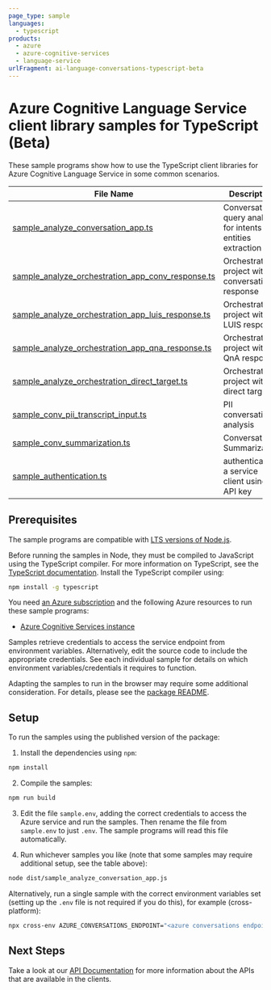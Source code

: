 ```yaml
---
page_type: sample
languages:
  - typescript
products:
  - azure
  - azure-cognitive-services
  - language-service
urlFragment: ai-language-conversations-typescript-beta
---
```


# Azure Cognitive Language Service client library samples for TypeScript (Beta)

These sample programs show how to use the TypeScript client libraries for Azure Cognitive Language Service in some common scenarios.

| **File Name**                                                                                       | **Description**                                                   |
| --------------------------------------------------------------------------------------------------- | ----------------------------------------------------------------- |
| [sample_analyze_conversation_app.ts][sample_analyze_conversation_app]                               | Conversational query analysis for intents and entities extraction |
| [sample_analyze_orchestration_app_conv_response.ts][sample_analyze_orchestration_app_conv_response] | Orchestration project with conversational response                |
| [sample_analyze_orchestration_app_luis_response.ts][sample_analyze_orchestration_app_luis_response] | Orchestration project with LUIS response                          |
| [sample_analyze_orchestration_app_qna_response.ts][sample_analyze_orchestration_app_qna_response]   | Orchestration project with QnA response                           |
| [sample_analyze_orchestration_direct_target.ts][sample_analyze_orchestration_direct_target]         | Orchestration project with direct target                          |
| [sample_conv_pii_transcript_input.ts][sample_conv_pii_transcript_input]                             | PII conversational analysis                                       |
| [sample_conv_summarization.ts][sample_conv_summarization]                                           | Conversation Summarization                                        |
| [sample_authentication.ts][sample_authentication]                                                   | authenticates a service client using an API key                   |

## Prerequisites

The sample programs are compatible with [LTS versions of Node.js](https://nodejs.org/about/releases/).

Before running the samples in Node, they must be compiled to JavaScript using the TypeScript compiler. For more information on TypeScript, see the [TypeScript documentation][typescript]. Install the TypeScript compiler using:

```bash
npm install -g typescript
```

You need [an Azure subscription][freesub] and the following Azure resources to run these sample programs:

- [Azure Cognitive Services instance][createinstance_azurecognitiveservicesinstance]

Samples retrieve credentials to access the service endpoint from environment variables. Alternatively, edit the source code to include the appropriate credentials. See each individual sample for details on which environment variables/credentials it requires to function.

Adapting the samples to run in the browser may require some additional consideration. For details, please see the [package README][package].

## Setup

To run the samples using the published version of the package:

1. Install the dependencies using `npm`:

```bash
npm install
```

2. Compile the samples:

```bash
npm run build
```

3. Edit the file `sample.env`, adding the correct credentials to access the Azure service and run the samples. Then rename the file from `sample.env` to just `.env`. The sample programs will read this file automatically.

4. Run whichever samples you like (note that some samples may require additional setup, see the table above):

```bash
node dist/sample_analyze_conversation_app.js
```

Alternatively, run a single sample with the correct environment variables set (setting up the `.env` file is not required if you do this), for example (cross-platform):

```bash
npx cross-env AZURE_CONVERSATIONS_ENDPOINT="<azure conversations endpoint>" AZURE_CONVERSATIONS_KEY="<azure conversations key>" AZURE_CONVERSATIONS_PROJECT_NAME="<azure conversations project name>" AZURE_CONVERSATIONS_DEPLOYMENT_NAME="<azure conversations deployment name>" node dist/sample_analyze_conversation_app.js
```

## Next Steps

Take a look at our [API Documentation][apiref] for more information about the APIs that are available in the clients.

[sample_analyze_conversation_app]: https://github.com/Azure/azure-sdk-for-js/blob/main/sdk/cognitivelanguage/ai-language-conversations/samples/v1-beta/typescript/src/sample_analyze_conversation_app.ts
[sample_analyze_orchestration_app_conv_response]: https://github.com/Azure/azure-sdk-for-js/blob/main/sdk/cognitivelanguage/ai-language-conversations/samples/v1-beta/typescript/src/sample_analyze_orchestration_app_conv_response.ts
[sample_analyze_orchestration_app_luis_response]: https://github.com/Azure/azure-sdk-for-js/blob/main/sdk/cognitivelanguage/ai-language-conversations/samples/v1-beta/typescript/src/sample_analyze_orchestration_app_luis_response.ts
[sample_analyze_orchestration_app_qna_response]: https://github.com/Azure/azure-sdk-for-js/blob/main/sdk/cognitivelanguage/ai-language-conversations/samples/v1-beta/typescript/src/sample_analyze_orchestration_app_qna_response.ts
[sample_analyze_orchestration_direct_target]: https://github.com/Azure/azure-sdk-for-js/blob/main/sdk/cognitivelanguage/ai-language-conversations/samples/v1-beta/typescript/src/sample_analyze_orchestration_direct_target.ts
[sample_conv_pii_transcript_input]: https://github.com/Azure/azure-sdk-for-js/blob/main/sdk/cognitivelanguage/ai-language-conversations/samples/v1-beta/typescript/src/sample_conv_pii_transcript_input.ts
[sample_conv_summarization]: https://github.com/Azure/azure-sdk-for-js/blob/main/sdk/cognitivelanguage/ai-language-conversations/samples/v1-beta/typescript/src/sample_conv_summarization.ts
[sample_authentication]: https://github.com/Azure/azure-sdk-for-js/blob/main/sdk/cognitivelanguage/ai-language-conversations/samples/v1-beta/typescript/src/sample_authentication.ts
[apiref]: https://docs.microsoft.com/javascript/api/@azure/ai-language-conversations
[freesub]: https://azure.microsoft.com/free/
[createinstance_azurecognitiveservicesinstance]: https://docs.microsoft.com/azure/cognitive-services/cognitive-services-apis-create-account
[package]: https://github.com/Azure/azure-sdk-for-js/tree/main/sdk/cognitivelanguage/ai-language-conversations/README.md
[typescript]: https://www.typescriptlang.org/docs/home.html
